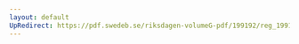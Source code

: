 ```yaml
---
layout: default
UpRedirect: https://pdf.swedeb.se/riksdagen-volumeG-pdf/199192/reg_199192/reg_199192_0745.pdf
---
```

